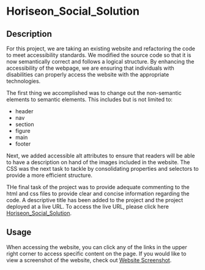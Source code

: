 # Horiseon_Social_Solution

## Description

For this project, we are taking an existing website and refactoring the code to meet accessibility standards. We modified the source code so that it is now semantically correct and follows a logical structure. By enhancing the accessibility of the webpage, we are ensuring that individuals with disabilities can properly access the website with the appropriate technologies. 


The first thing we accomplished was to change out the non-semantic elements to semantic elements. This includes but is not limited to:

* header
* nav
* section
* figure
* main
* footer

Next, we added accessible alt attributes to ensure that readers will be able to have a description on hand of the images included in the website. The CSS was the next task to tackle by consolidating properties and selectors to provide a more efficient structure. 

THe final task of the project was to provide adequate commenting to the html and css files to provide clear and concise information regarding the code. A descriptive title has been added to the project and the project deployed at a live URL. To access the live URL, please click here [Horiseon_Social_Solution](https://alexhstrickland.github.io/Horiseon_Social_Solution).

## Usage

When accessing the website, you can click any of the links in the upper right corner to access specific content on the page. If you would like to view a screenshot of the website, check out [Website Screenshot](assets/images/screenshot_website.png).

